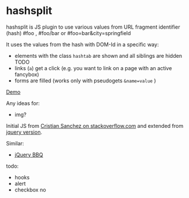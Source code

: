 hashsplit
=========

hashsplit is JS plugin to use various values from URL fragment identifier (hash) #foo , #foo/bar or #foo=bar&amp;city=springfield

It uses the values from the hash with DOM-Id in a specific way:

* elements with the class `hashtab` are shown and all siblings are hidden TODO
* links (`a`) get a click (e.g. you want to link on a page with an active fancybox)
* forms are filled (works only with pseudogets `&name=value` )

[Demo](http://klml.github.com/hashsplit/)

Any ideas for:
* img?

Initial JS from [Cristian Sanchez on stackoverflow.com](http://stackoverflow.com/questions/3729150/retrieve-specific-hash-tags-value-from-url) and extended from [jquery version](https://github.com/klml/usefulclassroomphrases).

Similar:

* [jQuery BBQ](http://benalman.com/projects/jquery-bbq-plugin/)


todo:
* hooks
* alert
* checkbox no
